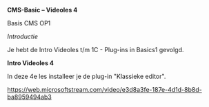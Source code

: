 **CMS-Basic – Videoles 4**

Basis CMS OP1

*Introductie*

Je hebt de Intro Videoles t/m 1C - Plug-ins in Basics1 gevolgd.

**Intro Videoles 4**

In deze 4e les installeer je de plug-in "Klassieke editor".

https://web.microsoftstream.com/video/e3d8a3fe-187e-4d1d-8b8d-ba8959494ab3
